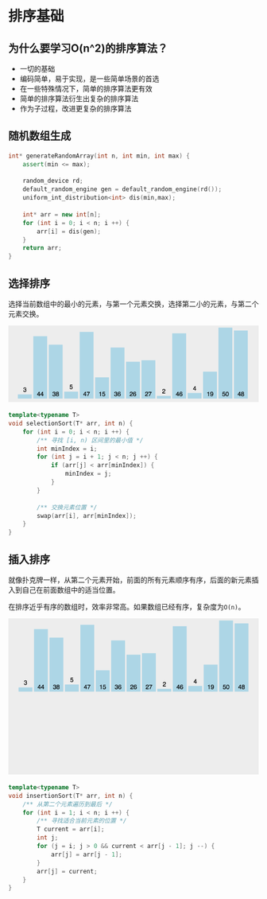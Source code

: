 # 排序基础

## 为什么要学习O(n^2)的排序算法？

- 一切的基础
- 编码简单，易于实现，是一些简单场景的首选
- 在一些特殊情况下，简单的排序算法更有效
- 简单的排序算法衍生出复杂的排序算法
- 作为子过程，改进更复杂的排序算法

## 随机数组生成

```cpp
int* generateRandomArray(int n, int min, int max) {
    assert(min <= max);

    random_device rd;
    default_random_engine gen = default_random_engine(rd());
    uniform_int_distribution<int> dis(min,max);

    int* arr = new int[n];
    for (int i = 0; i < n; i ++) {
        arr[i] = dis(gen);
    }
    return arr;
}
```

## 选择排序

选择当前数组中的最小的元素，与第一个元素交换，选择第二小的元素，与第二个元素交换。

![选择排序](.assets/selection-sort.gif)

```cpp
template<typename T>
void selectionSort(T* arr, int n) {
    for (int i = 0; i < n; i ++) {
        /** 寻找 [i, n) 区间里的最小值 */
        int minIndex = i;
        for (int j = i + 1; j < n; j ++) {
            if (arr[j] < arr[minIndex]) {
                minIndex = j;
            }
        }

        /** 交换元素位置 */
        swap(arr[i], arr[minIndex]);
    }
}
```

## 插入排序

就像扑克牌一样，从第二个元素开始，前面的所有元素顺序有序，后面的新元素插入到自己在前面数组中的适当位置。

在排序近乎有序的数组时，效率非常高。如果数组已经有序，复杂度为`O(n)`。

![插入排序](.assets/insertion-sort.gif)

```cpp
template<typename T>
void insertionSort(T* arr, int n) {
    /** 从第二个元素遍历到最后 */
    for (int i = 1; i < n; i ++) {
        /** 寻找适合当前元素的位置 */
        T current = arr[i];
        int j;
        for (j = i; j > 0 && current < arr[j - 1]; j --) {
            arr[j] = arr[j - 1];
        }
        arr[j] = current;
    }
}
```